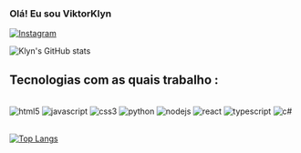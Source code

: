 ### Olá! Eu sou ViktorKlyn

[![Instagram](https://img.shields.io/badge/Instagram-E4405F?style=for-the-badge&logo=instagram&logoColor=white)](https://instagram.com/victor_klyn)

![Klyn's GitHub stats](https://github-readme-stats.vercel.app/api?username=ViktorKlyn&show_icons=true&theme=dracula)

## Tecnologias com as quais trabalho :

<div style="display: inline_block"><br/>
    <img alt="html5" src="https://img.shields.io/badge/HTML5-E34F26?style=for-the-badge&logo=html5&logoColor=white"/>
    <img alt="javascript" src="https://img.shields.io/badge/JavaScript-F7DF1E?style=for-the-badge&logo=javascript&logoColor=black"/>
    <img alt="css3" src="https://img.shields.io/badge/CSS3-1572B6?style=for-the-badge&logo=css3&logoColor=white"/>
     <img alt="python" src="https://img.shields.io/badge/Python-3776AB?style=for-the-badge&logo=python&logoColor=white"/>
      <img alt="nodejs" src="    https://img.shields.io/badge/Node.js-43853D?style=for-the-badge&logo=node.js&logoColor=white"/>
       <img alt="react" src="https://img.shields.io/badge/React-20232A?style=for-the-badge&logo=react&logoColor=61DAFB"/>
       <img alt="typescript" src="https://img.shields.io/badge/TypeScript-007ACC?style=for-the-badge&logo=typescript&logoColor=white"/>
       <img alt="c#" src="https://img.shields.io/badge/C%23-239120?style=for-the-badge&logo=c-sharp&logoColor=white"/>
</div><br/>

[![Top Langs](https://github-readme-stats.vercel.app/api/top-langs/?username=anuraghazra)](https://github.com/anuraghazra/github-readme-stats)
